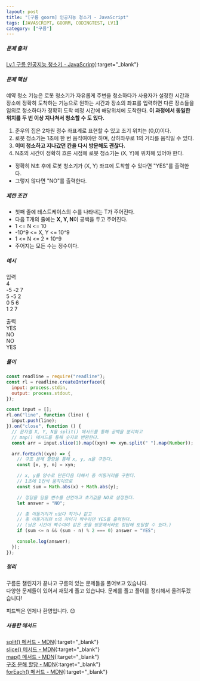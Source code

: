 ```yaml
---
layout: post
title: "[구름 goorm] 인공지능 청소기 - JavaScript"
tags: [JAVASCRIPT, GOORM, CODINGTEST, LV1]
category: ["구름"]
---
```


##### 문제 출처

[Lv.1 구름 인공지능 청소기 - JavaScript](https://level.goorm.io/exam/43068/1a-%EC%9D%B8%EA%B3%B5%EC%A7%80%EB%8A%A5-%EC%B2%AD%EC%86%8C%EA%B8%B0/quiz/1){:target="\_blank"}

##### 문제 핵심

예약 청소 기능은 로봇 청소기가 자유롭게 주변을 청소하다가 사용자가 설정한 시간과 장소에 정확히 도착하는 기능으로 원하는 시간과 장소의 좌표를 입력하면 다른 장소들을 임의로 청소하다가 정확히 도착 예정 시간에 해당위치에 도착한다. **이 과정에서 동일한 위치를 두 번 이상 지나쳐서 청소할 수 도 있다.**

1. 준우의 집은 2차원 정수 좌표계로 표현할 수 있고 초기 위치는 (0,0)이다.
2. 로봇 청소기는 1초에 한 번 움직여야만 하며, 상하좌우로 1의 거리를 움직일 수 있다.
3. **이미 청소하고 지나갔던 칸을 다시 방문해도 괜찮다.**
4. N초의 시간이 정확히 흐른 시점에 로봇 청소기는 (X, Y)에 위치해 있어야 한다.

- 정확히 N초 후에 로봇 청소기가 (X, Y) 좌표에 도착할 수 있다면 "YES"를 출력한다.
- 그렇지 않다면 "NO"를 출력한다.

##### 제한 조건

- 첫째 줄에 테스트케이스의 수를 나타내는 T가 주어진다.
- 다음 T개의 줄에는 **X, Y, N**이 공백을 두고 주어진다.
- 1 <= N <= 10
- -10^9 <= X, Y <= 10^9
- 1 <= N <= 2 \* 10^9
- 주어지는 모든 수는 정수이다.

##### 예시

입력<br />
4<br />
-5 -2 7<br />
5 -5 2<br />
0 5 6<br />
1 2 7<br />

출력<br />
YES<br />
NO<br />
NO<br />
YES<br />

##### 풀이

```javascript
const readline = require("readline");
const rl = readline.createInterface({
  input: process.stdin,
  output: process.stdout,
});

const input = [];
rl.on("line", function (line) {
  input.push(line);
}).on("close", function () {
  // 문자열 X, Y, N을 split() 메서드를 통해 공백을 분리하고
  // map() 메서드를 통해 숫자로 변환한다.
  const arr = input.slice(1).map((xyn) => xyn.split(" ").map(Number));

  arr.forEach((xyn) => {
    // 구조 분해 할당을 통해 x, y, n을 구한다.
    const [x, y, n] = xyn;

    // x, y를 양수로 만든다음 더해서 총 이동거리를 구한다.
    // 1초에 1칸씩 움직이므로
    const sum = Math.abs(x) + Math.abs(y);

    // 정답을 담을 변수를 선언하고 초기값을 NO로 설정한다.
    let answer = "NO";

    // 총 이동거리가 n보다 작거나 같고
    // 총 이동거리와 n의 차이가 짝수라면 YES를 출력한다.
    // (남은 시간이 짝수여야 같은 곳을 방문해서라도 정답에 도달할 수 있다.)
    if (sum <= n && (sum - n) % 2 === 0) answer = "YES";

    console.log(answer);
  });
});
```

##### 정리

구름톤 챌린지가 끝나고 구름의 있는 문제들을 풀어보고 있습니다.<br />
다양한 문제들이 있어서 재밌게 풀고 있습니다. 문제를 풀고 풀이를 정리해서 올려두겠습니다!

피드백은 언제나 환영입니다. 😊

##### 사용한 메서드

[split() 메서드 - MDN](https://developer.mozilla.org/ko/docs/Web/JavaScript/Reference/Global_Objects/String/split){:target="\_blank"}<br />
[slice() 메서드 - MDN](https://developer.mozilla.org/ko/docs/Web/JavaScript/Reference/Global_Objects/Array/slice){:target="\_blank"}<br />
[map() 메서드 - MDN](https://developer.mozilla.org/ko/docs/Web/JavaScript/Reference/Global_Objects/Array/map){:target="\_blank"}<br />
[구조 분해 할당 - MDN](https://developer.mozilla.org/ko/docs/Web/JavaScript/Reference/Operators/Destructuring_assignment){:target="\_blank"}<br />
[forEach() 메서드 - MDN](https://developer.mozilla.org/ko/docs/Web/JavaScript/Reference/Global_Objects/Array/forEach){:target="\_blank"}<br />
